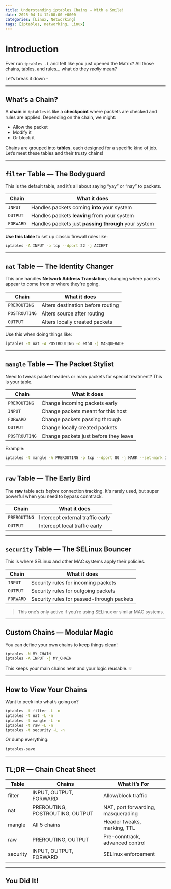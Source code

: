 ```yaml
---
title: Understanding iptables Chains — With a Smile!
date: 2025-04-14 12:00:00 +0000
categories: [Linux, Networking]
tags: [iptables, networking, Linux]
---
```


# Introduction
Ever run `iptables -L` and felt like you just opened the Matrix? All those chains, tables, and rules… what do they *really* mean?

Let’s break it down -

---

##  What’s a Chain?

A **chain** in `iptables` is like a **checkpoint** where packets are checked and rules are applied. Depending on the chain, we might:
- Allow the packet
- Modify it
- Or block it

Chains are grouped into **tables**, each designed for a specific kind of job. Let’s meet these tables and their trusty chains!

---

##  `filter` Table — The Bodyguard 

This is the default table, and it’s all about saying “yay” or “nay” to packets.

| Chain     | What it does |
|-----------|--------------|
| `INPUT`   | Handles packets coming **into** your system |
| `OUTPUT`  | Handles packets **leaving** from your system |
| `FORWARD` | Handles packets just **passing through** your system |

**Use this table** to set up classic firewall rules like:
```bash
iptables -A INPUT -p tcp --dport 22 -j ACCEPT
```

---

##  `nat` Table — The Identity Changer

This one handles **Network Address Translation**, changing where packets appear to come from or where they're going.

| Chain        | What it does |
|--------------|--------------|
| `PREROUTING` | Alters destination before routing |
| `POSTROUTING`| Alters source after routing |
| `OUTPUT`     | Alters locally created packets |

Use this when doing things like:
```bash
iptables -t nat -A POSTROUTING -o eth0 -j MASQUERADE
```

---

##  `mangle` Table — The Packet Stylist 

Need to tweak packet headers or mark packets for special treatment? This is your table.

| Chain        | What it does |
|--------------|--------------|
| `PREROUTING` | Change incoming packets early |
| `INPUT`      | Change packets meant for this host |
| `FORWARD`    | Change packets passing through |
| `OUTPUT`     | Change locally created packets |
| `POSTROUTING`| Change packets just before they leave |

Example:
```bash
iptables -t mangle -A PREROUTING -p tcp --dport 80 -j MARK --set-mark 1
```

---

##  `raw` Table — The Early Bird

The **raw** table acts *before* connection tracking. It's rarely used, but super powerful when you need to bypass conntrack.

| Chain        | What it does |
|--------------|--------------|
| `PREROUTING` | Intercept external traffic early |
| `OUTPUT`     | Intercept local traffic early |

---

##  `security` Table — The SELinux Bouncer

This is where SELinux and other MAC systems apply their policies.

| Chain     | What it does |
|-----------|--------------|
| `INPUT`   | Security rules for incoming packets |
| `OUTPUT`  | Security rules for outgoing packets |
| `FORWARD` | Security rules for passed-through packets |

>  This one’s only active if you’re using SELinux or similar MAC systems.

---

##  Custom Chains — Modular Magic 

You can define your own chains to keep things clean!

```bash
iptables -N MY_CHAIN
iptables -A INPUT -j MY_CHAIN
```

This keeps your main chains neat and your logic reusable. 💡

---

##  How to View Your Chains

Want to peek into what’s going on?

```bash
iptables -t filter -L -n
iptables -t nat -L -n
iptables -t mangle -L -n
iptables -t raw -L -n
iptables -t security -L -n
```

Or dump everything:
```bash
iptables-save
```

---

##  TL;DR — Chain Cheat Sheet

| Table   | Chains                          | What It’s For                      |
|---------|----------------------------------|-------------------------------------|
| filter  | INPUT, OUTPUT, FORWARD           | Allow/block traffic                 |
| nat     | PREROUTING, POSTROUTING, OUTPUT  | NAT, port forwarding, masquerading |
| mangle  | All 5 chains                     | Header tweaks, marking, TTL        |
| raw     | PREROUTING, OUTPUT               | Pre-conntrack, advanced control     |
| security| INPUT, OUTPUT, FORWARD           | SELinux enforcement                 |

---

##  You Did It!
